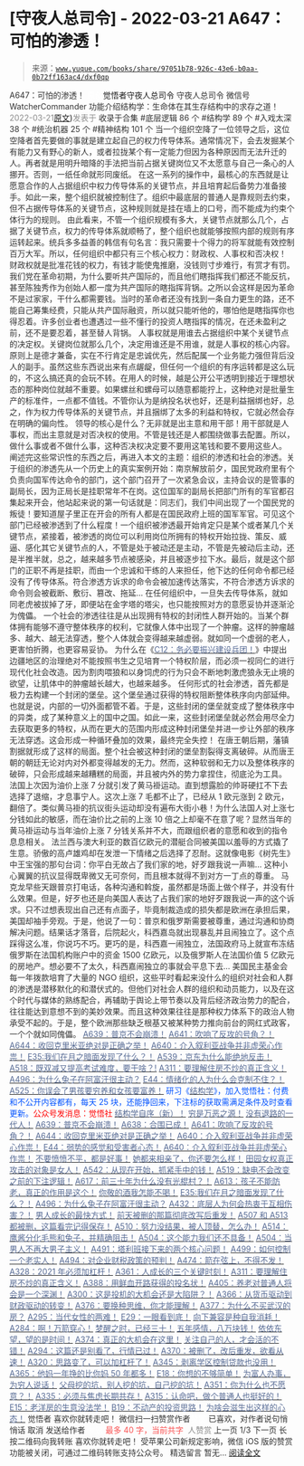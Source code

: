 # [守夜人总司令] - 2022-03-21 A647：可怕的渗透！

> 来源：[`www.yuque.com/books/share/97051b78-926c-43e6-b0aa-0b72ff163ac4/dxf0qp`](https://www.yuque.com/books/share/97051b78-926c-43e6-b0aa-0b72ff163ac4/dxf0qp)

<ne-p id="520f42f3293818f927861ebbd5b15da4_p_0" data-lake-id="520f42f3293818f927861ebbd5b15da4_p_0"><ne-text id="u1e367a81" style="color: rgb(51, 51, 51);">A647：可怕的渗透！</ne-text></ne-p> <ne-p id="61d4f53888ba8160ed48612189a9c2ed" data-lake-id="61d4f53888ba8160ed48612189a9c2ed"><ne-text id="ueac40b51" ne-fontsize="12" style="color: rgb(255, 255, 255);">原创</ne-text><ne-text id="uc53730e1" ne-fontsize="14">觉悟者</ne-text><ne-text id="u828b65e5" ne-fontsize="14">守夜人总司令</ne-text></ne-p> <ne-p id="792ae1e3d1c1e639cf24a2f17305f29a" data-lake-id="792ae1e3d1c1e639cf24a2f17305f29a"><ne-text id="u05979455" ne-fontsize="14" ne-bold="true" style="color: rgb(51, 51, 51);">守夜人总司令</ne-text></ne-p> <ne-p id="9e80904cff4bb6a8ed469e43e109d1a4" data-lake-id="9e80904cff4bb6a8ed469e43e109d1a4"><ne-text id="ubd307060" ne-fontsize="14" style="color: rgb(51, 51, 51);">微信号</ne-text><ne-text id="u1d008a75" ne-fontsize="14" style="color: rgb(51, 51, 51);">WatcherCommander</ne-text></ne-p> <ne-p id="0a1643085660a2f62d1a0f45bb511f9c" data-lake-id="0a1643085660a2f62d1a0f45bb511f9c"><ne-text id="u71f4ed9b" ne-fontsize="14" style="color: rgb(51, 51, 51);">功能介绍</ne-text><ne-text id="u8944bd90" ne-fontsize="14" style="color: rgb(51, 51, 51);">结构学：生命体在其生存结构中的求存之道！</ne-text></ne-p> <ne-p id="017feff1e7e5fe70106d5d603f6db0d8" data-lake-id="017feff1e7e5fe70106d5d603f6db0d8"><ne-text id="u32511bd5" style="color: rgb(140, 140, 140);">2022-03-21</ne-text>[<ne-text id="u093385ae" ne-fontsize="14">原文</ne-text>](https://mp.weixin.qq.com/s?__biz=MzAxNDk1NjI2Mw==&mid=2247488112&idx=1&sn=d2cdb1bbea5f7a7248e4ba132c2ad922&chksm=9b8a31f8acfdb8ee225327ff157e56571bbf63b8958ad6c47d7da000b5da90fa01379222c8e1#rd))<ne-text id="u3b08431a" ne-fontsize="14" style="color: rgb(140, 140, 140);">发表于</ne-text></ne-p> <ne-p id="7a52641a9933664de9d41b3053918fb2" data-lake-id="7a52641a9933664de9d41b3053918fb2"><ne-text id="u4f4269cb" style="color: rgb(51, 51, 51);">收录于合集</ne-text></ne-p> <ne-p id="bd6754122379a16bf4f4af6845832a07" data-lake-id="bd6754122379a16bf4f4af6845832a07"><ne-text id="ub7f24a32" style="color: rgb(51, 51, 51);">#底层逻辑 86 个</ne-text></ne-p> <ne-p id="f26c3152b18d86a8903aafad4854a062" data-lake-id="f26c3152b18d86a8903aafad4854a062"><ne-text id="u19da54f3" style="color: rgb(51, 51, 51);">#结构学 89 个</ne-text></ne-p> <ne-p id="7a52988016a22a72f91619377e7c19bb" data-lake-id="7a52988016a22a72f91619377e7c19bb"><ne-text id="ufcdf9cff" style="color: rgb(51, 51, 51);">#入戏太深 38 个</ne-text></ne-p> <ne-p id="7a731f776dc3f7787525890c229d48f2" data-lake-id="7a731f776dc3f7787525890c229d48f2"><ne-text id="uf3d7bec4" style="color: rgb(51, 51, 51);">#统治机器 25 个</ne-text></ne-p> <ne-p id="dade4caec43f773d6e3bbd868c2c037b" data-lake-id="dade4caec43f773d6e3bbd868c2c037b"><ne-text id="u319ed691" style="color: rgb(51, 51, 51);">#精神结构 101 个</ne-text></ne-p> <ne-p id="fa925d1be3b3efad48cc85fb3d4e3b8f" data-lake-id="fa925d1be3b3efad48cc85fb3d4e3b8f"><ne-text id="uf85db7f9" style="color: rgb(51, 51, 51);">当一个组织空降了一位领导之后，这位空降者首先要做的事就是建立起自己的权力传导体系。通常情况下，会去发掘某个有能力又有野心的新人，或者拉拢某个有一定能力但因为各种原因而无法升迁的人。再者就是用明升暗降的手法把当前占据关键岗位又不太愿意与自己一条心的人挪开。否则，一纸任命就形同废纸。</ne-text></ne-p> <ne-p id="a3cd4b7ee0d5826d368449d367b8ab28" data-lake-id="a3cd4b7ee0d5826d368449d367b8ab28"><ne-text id="u203d6b43" style="color: rgb(51, 51, 51);">在这一系列的操作中，最核心的东西就是让愿意合作的人占据组织中权力传导体系的关键节点，并且培育起后备势力准备接手。如此一来，整个组织就被控制住了。组织中最底层的普通人是靠规则去约束，但不占据传导体系的关键节点，这种规则就是挂在墙上的口号，而不能成为约束个体行为的规则。</ne-text></ne-p> <ne-p id="a522c154e8d38624f1f928a0895d0f51" data-lake-id="a522c154e8d38624f1f928a0895d0f51"><ne-text id="u666fb80c" style="color: rgb(51, 51, 51);">由此看来，不管一个组织规模有多大，关键节点就那么几个，占据了关键节点，权力的传导体系就顺畅了，整个组织也就能够按照内部的规则有序运转起来。统兵多多益善的韩信有句名言：我只需要十个得力的将军就能有效控制百万大军。所以，任何组织中都只有三个核心权力：财政权、人事权和否决权！</ne-text></ne-p> <ne-p id="f0c2b980dcb4663a66fa2e813e80b0dd" data-lake-id="f0c2b980dcb4663a66fa2e813e80b0dd"><ne-text id="u601e6858" style="color: rgb(51, 51, 51);">财政权就是批准花钱的权力，有钱才能使鬼推磨，没钱则寸步难行，有赏才有罚。我们党在革命初期，为什么要听共产国际的，而且他们瞎指挥我们都还不能反抗，甚至陈独秀作为创始人都一度为共产国际的瞎指挥背锅。之所以会这样是因为革命不是过家家，干什么都需要钱。当时的革命者还没有找到一条自力更生的路，还不能自己筹集经费，只能从共产国际融资，所以就只能听他的，哪怕他是瞎指挥你也得忍着。许多创业者也遭遇过一些不懂行的投资人瞎指挥的情况，在还未盈利之前，还不是要忍着，甚至替人背锅。</ne-text></ne-p> <ne-p id="b740fd9608f072503eb521ff7e66133b" data-lake-id="b740fd9608f072503eb521ff7e66133b"><ne-text id="ue6d3756a" style="color: rgb(51, 51, 51);">人事权就是用谁去占据组织中某个关键节点的决定权。关键岗位就那么几个，决定用谁还是不用谁，就是人事权的核心内容。原则上是德才兼备，实在不行肯定是忠诚优先，然后配属一个业务能力强但背后没人的副手。虽然这些东西说出来有点龌龊，但任何一个组织的有序运转都是这么玩的，不这么搞还真的会玩不转。在用人的时候，越是公开公平透明到接近于理想状态的那种岗位就越不重要。如果螺丝和螺母可以随意都能拧上，这种绝对是批量生产的标准件，一点都不值钱。不管你认为是纳投名状也好，还是利益捆绑也好，总之，作为权力传导体系的关键节点，并且捆绑了太多的利益和特权，它就必然会存在明确的偏向性。</ne-text></ne-p> <ne-p id="1b5c6a47ac8029b4df0eb1f6cdc974d9" data-lake-id="1b5c6a47ac8029b4df0eb1f6cdc974d9"><ne-text id="u960a4057" style="color: rgb(51, 51, 51);">领导的核心是什么？无非就是出主意和用干部！用干部就是人事权，而出主意就是对否决权的使用。不管是钱还是人都围绕做事去配置。所以，做什么事或者不做什么事，这种否决权决定要不要用这笔钱和要不要用这些人。</ne-text></ne-p> <ne-p id="b0c7ffcfff9b428f9eb077a72c3184be" data-lake-id="b0c7ffcfff9b428f9eb077a72c3184be"><ne-text id="ue25b5ba1" style="color: rgb(51, 51, 51);">阐述完这些常识性的东西之后，再进入本文的主题：组织的渗透和社会的渗透。关于组织的渗透先从一个历史上的真实案例开始：南京解放前夕，国民党政府里有个负责向国军传达命令的部门，这个部门召开了一次紧急会议，主持会议的是管事的副局长，因为正局长是挂职常年不在岗。这位国军的副局长把部门所有的军官都召集起来开会，他站起来说的第一句话就是：同志们，我们中间出现了一个国民党的叛徒！要知道屋子里正在开会的所有人都是在国民政府上班的国军军官。可见这个部门已经被渗透到了什么程度！一个组织被渗透最开始肯定只是某个或者某几个关键节点，紧接着，被渗透的岗位可以利用岗位所拥有的特权开始拉拢、策反、威逼、感化其它关键节点的人，不管是处于被动还是主动，不管是先被动后主动，还是半推半就，总之，越来越多节点被感染，并且被逐步拉下水。最后，就是这个部门的正职不再是挂职，而由一个忠诚和干练的人来担任，他下达的任何命令都已经没有了传导体系。符合渗透方诉求的命令会被加速传达落实，不符合渗透方诉求的命令则会被截断、敷衍、篡改、拖延… 在任何组织中，一旦失去传导体系，就如同老虎被拔掉了牙，即便站在金字塔的塔尖，也只能按照对方的意愿妥协并逐渐沦为傀儡。</ne-text></ne-p> <ne-p id="097176005a248c2de3c363d02a9e664e" data-lake-id="097176005a248c2de3c363d02a9e664e"><ne-text id="ubfd3e2a6" style="color: rgb(51, 51, 51);">一个社会的渗透往往是从出现拥有特权的封闭性人群开始的。当某个群体拥有能够不遵守整体秩序的权利，它就像人体中出现了一个肿瘤。这样的肿瘤越多、越大、越无法穿透，整个人体就会变得越来越虚弱。就如同一个虚弱的老人，更害怕折腾，也更容易妥协。</ne-text></ne-p> <ne-p id="79290719d326a13e79a07faa8550e4d9" data-lake-id="79290719d326a13e79a07faa8550e4d9"><ne-text id="u226d51ee" style="color: rgb(51, 51, 51);">为什么在《</ne-text>[<ne-text id="ued9a11a9" style="color: rgb(87, 107, 149);">C12：务必要振兴建设兵团！</ne-text>](http://mp.weixin.qq.com/s?__biz=MzAxNDk1NjI2Mw==&mid=2247484193&idx=1&sn=88c86597191d0c97a411f9ea6f7b7c5d&chksm=9b8a20a9acfda9bfae819e8e42531fe6d523dd244ef0fc0c0787ab812540108c181f7ec2ffa9&scene=21#wechat_redirect)<ne-text id="u2b506ee2" style="color: rgb(51, 51, 51);">》中提出边疆地区的治理绝对不能按照书生之见培育一个特权阶层，而必须一视同仁的进行现代化社会改造。因为割肉喂狼和以身饲虎的行为只会不断地刺激虎狼永无止境的欲望，让肌体中的肿瘤越长越大，也越来越多。</ne-text></ne-p> <ne-p id="13eb3d3e8bcedc2f97f9a991ce5752a0" data-lake-id="13eb3d3e8bcedc2f97f9a991ce5752a0"><ne-text id="u35719938" style="color: rgb(51, 51, 51);">任何形式的社会渗透，首先都是极力去构建一个封闭的堡垒。这个堡垒通过获得的特权阻断整体秩序向内部延伸。也就是说，内部的一切外面都管不着。于是，这些封闭的堡垒就变成了整体秩序中的异类，成了某种意义上的国中之国。如此一来，这些封闭堡垒就必然会用尽全力去获取更多的特权，从而在更大的范围内形成这种封闭堡垒并进一步让外部的秩序无法穿透。这会形成一种循环叠加的效果，最终完全失控！</ne-text></ne-p> <ne-p id="2f6df75dc5b659eda9a961e0693fc3eb" data-lake-id="2f6df75dc5b659eda9a961e0693fc3eb"><ne-text id="u4e6a443e" style="color: rgb(51, 51, 51);">在唐王朝后期，藩镇割据就形成了这样的局面。整个社会被这种封闭的堡垒割裂得支离破碎。从而唐王朝的朝廷无论对内对外都变得越发的无力。然而，这种软弱和无力以及整体秩序的破碎，只会形成越来越糟糕的局面，并且被内外的势力拿捏住，彻底沦为工具。</ne-text></ne-p> <ne-p id="8e6448228c1c7be173869b9aef58ec6f" data-lake-id="8e6448228c1c7be173869b9aef58ec6f"><ne-text id="ueb6dfc1d" style="color: rgb(51, 51, 51);">法国上次因为油价上涨 7 分就引发了黄马褂运动。直到想露脸的帅哥硬扛不下去选择了退缩，才息事宁人。这次上涨 7 毛都不止了，已经从 1 欧元涨到 2 欧元，翻倍了。类似黄马褂的抗议街头运动却没有遍布大街小巷！为什么法国人对上涨七分钱如此的敏感，而在油价比之前的上涨 10 倍之上却毫不在意了呢？显然当年的黄马褂运动与当年油价上涨 7 分钱关系并不大，而跟组织者的意愿和收到的指令息息相关。</ne-text></ne-p> <ne-p id="4affb84b451f84333c7dbc0cd3b91322" data-lake-id="4affb84b451f84333c7dbc0cd3b91322"><ne-text id="u662537af" style="color: rgb(51, 51, 51);">法兰西与澳大利亚的数百亿欧元的潜艇合同被美国以羞辱的方式撬了生意。骄傲的高卢雄鸡却在发泄一下情绪之后选择了忍耐。这就像电影《树先生》中王宝强的那句台词：你平白无故占了我们家的地，好歹跟我说一声嘛… 这种小心翼翼的抗议显得既卑微又无可奈何，而且根本就得不到对方一丁点的尊重。</ne-text></ne-p> <ne-p id="fa14d89f452005c015b509e45ea34550" data-lake-id="fa14d89f452005c015b509e45ea34550"><ne-text id="u0b3ec1b6" style="color: rgb(51, 51, 51);">马克龙早些天跟普京打电话，各种沟通和斡旋，虽然都是场面上做个样子，并没有什么效果。但是，好歹也还是向美国人表达了占我们家的地好歹跟我说一声的这个诉求。只不过想表现出自己还有点面子，毕竟制裁造成的损失都是欧洲在承担后果，美国却袖手旁观。于是，他说了一句：普京和俄罗斯需要被尊重，通过沟通和协商解决问题。结果话才落音，后院起火，科西嘉岛就出现暴乱并且闹独立了。这个点踩得这么准，你说巧不巧。更巧的是，科西嘉一闹独立，法国政府马上就宣布冻结俄罗斯在法国机构账户中的资金 1500 亿欧元，以及俄罗斯人在法国价值 5 亿欧元的房地产。想必要不了太久，科西嘉闹独立的事就会平息下去…</ne-text></ne-p> <ne-p id="9d5a3b4d2d42a73895ac5a924a890bc4" data-lake-id="9d5a3b4d2d42a73895ac5a924a890bc4"><ne-text id="u4c27b864" style="color: rgb(51, 51, 51);">美国民主基金会每一年拨款培育了大量的 NGO 组织，这些平时看起来没什么的组织对社会和人群的渗透是潜移默化的和潜伏式的。但他们对社会人群的组织和动员能力，以及在这个时代与媒体的熟练配合，再辅助于舆论上带节奏以及背后经济政治势力的配合，往往能达到意想不到的美妙效果。而且这种效果往往是那种权力体系下的政治人物承受不起的。于是，整个欧洲那些缺乏根基又被某种势力推向前台的网红式政客，一个个就如同傀儡。</ne-text></ne-p> <ne-p id="2159be85882637d5603518abb651cc40" data-lake-id="2159be85882637d5603518abb651cc40">[<ne-text id="ue56e6fda" ne-bold="true" style="color: rgb(87, 107, 149);">A639：普京不会崩溃！</ne-text>](http://mp.weixin.qq.com/s?__biz=MzAxNDk1NjI2Mw==&mid=2247488084&idx=1&sn=7c8d1370795dc6496c224b27c0137762&chksm=9b8a31dcacfdb8ca47772d583074c0ce9e16f2a9a2d3a27359cb26cb851d21da814506f6a3df&scene=21#wechat_redirect)</ne-p> <ne-p id="317f423b17426d21dbbc48d51158aa62" data-lake-id="317f423b17426d21dbbc48d51158aa62">[<ne-text id="u4f80eb41" ne-bold="true" style="color: rgb(87, 107, 149);">A641：吹响了反攻的号角？！</ne-text>](http://mp.weixin.qq.com/s?__biz=MzAxNDk1NjI2Mw==&mid=2247488089&idx=1&sn=c532b7b5b38bb03828c600669804f8cc&chksm=9b8a31d1acfdb8c77d656a7aaf9d77c03603864118e10553cfdfde1061229392a21ea728b8b0&scene=21#wechat_redirect)</ne-p> <ne-p id="c14e74ca237501b0b4e2c55f99f23474" data-lake-id="c14e74ca237501b0b4e2c55f99f23474">[<ne-text id="ua529088d" ne-bold="true" style="color: rgb(87, 107, 149);">A644：收回克里米亚绝对是正确之举！</ne-text>](http://mp.weixin.qq.com/s?__biz=MzIzMDYwOTM0Mg==&mid=2247487112&idx=1&sn=c116d6a79085ad9fe413f42170eca23a&chksm=e8b19659dfc61f4fdb34ac71a7efb0994e7e3c07f7e8b75f34c646b05293f27d2e21423efc1a&scene=21#wechat_redirect)</ne-p> <ne-p id="4593f8e090883911e3cd4d6cb3bf20e3" data-lake-id="4593f8e090883911e3cd4d6cb3bf20e3">[<ne-text id="u8ccb3a54" ne-bold="true" style="color: rgb(87, 107, 149);">A640：介入叙利亚战争并非虚荣心作祟！</ne-text>](http://mp.weixin.qq.com/s?__biz=MzAxNDk1NjI2Mw==&mid=2247488081&idx=1&sn=adfaf12849fa59e47f412105d2170c75&chksm=9b8a31d9acfdb8cfb8b78731ecb12a5d70c3b6997675397a2f95ba7bf63638aca4ee74acf789&scene=21#wechat_redirect)</ne-p> <ne-p id="c071b86a068c00e7ed29ef249cf9811d" data-lake-id="c071b86a068c00e7ed29ef249cf9811d">[<ne-text id="u52224d71" ne-bold="true" style="color: rgb(87, 107, 149);">E35:我们在月之暗面发现了什么？！</ne-text>](http://mp.weixin.qq.com/s?__biz=MzIzMDYwOTM0Mg==&mid=2247486632&idx=1&sn=170aeff87eb36dce354c8b2437f4b27f&chksm=e8b19479dfc61d6f08e6492954a528f20387fe2fa925747cf2b504d2bc69084f24495e972e41&scene=21#wechat_redirect)</ne-p> <ne-p id="383428d1003d77f10e5b7cab5db48abf" data-lake-id="383428d1003d77f10e5b7cab5db48abf">[<ne-text id="u67b496f7" style="color: rgb(87, 107, 149);">A539：京东为什么能绝地反击！</ne-text>](http://mp.weixin.qq.com/s?__biz=MzIzMDYwOTM0Mg==&mid=2247486752&idx=1&sn=3a967e3288db5b7d924e36914086e534&chksm=e8b195f1dfc61ce7c971386eb678d7da286167d0f52fdd51989049844b0a550cc58e00552d2e&scene=21#wechat_redirect)</ne-p> <ne-p id="971dac8fe3cffc837c1396f79f73c514" data-lake-id="971dac8fe3cffc837c1396f79f73c514">[<ne-text id="u9195543d" ne-bold="true" style="color: rgb(87, 107, 149);">A518：既双减又提高考试难度，要干啥？!</ne-text>](http://mp.weixin.qq.com/s?__biz=MzIzMDYwOTM0Mg==&mid=2247486528&idx=1&sn=837ef39e3c0b47ac84d5096690555ae7&chksm=e8b19491dfc61d87292daf575c1e7c95b3f0543f313b65c7ad4ab369603833704304ec7451d7&scene=21#wechat_redirect)</ne-p> <ne-p id="21ce5eb2531d2a127f424759607b8b9e" data-lake-id="21ce5eb2531d2a127f424759607b8b9e">[<ne-text id="uc5a50fa4" style="color: rgb(87, 107, 149);">A311：要理解住房不炒的真正含义！</ne-text>](http://mp.weixin.qq.com/s?__biz=MzIzMDYwOTM0Mg==&mid=2247484959&idx=1&sn=090583ec50bfd9febec1de463c2672f6&chksm=e8b19ecedfc617d8629080f6745c8de013cfe875de26eef6767b2d5c10782650223ed15f807b&scene=21#wechat_redirect)</ne-p> <ne-p id="c8357694667d0a5e1853b98492749891" data-lake-id="c8357694667d0a5e1853b98492749891">[<ne-text id="uc451a73a" style="color: rgb(87, 107, 149);">A496：为什么兔子在阿富汗很主动？</ne-text>](http://mp.weixin.qq.com/s?__biz=MzIzMDYwOTM0Mg==&mid=2247486278&idx=1&sn=40d09857088bebd3c70bec1c7a500f06&chksm=e8b19397dfc61a810125242c8e395330f934390eb50bd54053ecd3f31ddc91de4e429c0f693a&scene=21#wechat_redirect)</ne-p> <ne-p id="a91edb7e0b316fdae6204a7f0fed5e00" data-lake-id="a91edb7e0b316fdae6204a7f0fed5e00">[<ne-text id="u4125a3a1" style="color: rgb(87, 107, 149);">E44：情绪化的人为什么会克制不住？！</ne-text>](http://mp.weixin.qq.com/s?__biz=MzIzMDYwOTM0Mg==&mid=2247487062&idx=1&sn=c1af22f2f5d1e79f7245b826bfaf1f30&chksm=e8b19687dfc61f91468cf22b77c0e221d45054df37b2b602c331eb328b5d46802c69e0d87722&scene=21#wechat_redirect)</ne-p> <ne-p id="166312822a93842bb244ccc8a1c80376" data-lake-id="166312822a93842bb244ccc8a1c80376">[<ne-text id="u638ddcda" style="color: rgb(87, 107, 149);">A525：你误会了男孩要穷养和女孩要富养！</ne-text>](http://mp.weixin.qq.com/s?__biz=MzIzMDYwOTM0Mg==&mid=2247486714&idx=1&sn=693d4c55ab2f0ecdebf06c4807848908&chksm=e8b1942bdfc61d3d1d76c11adb860b1b02f1ab58e48ba3349677a44a563764e09d7eb35f930d&scene=21#wechat_redirect)</ne-p> <ne-p id="f0df32096c4be76123527cba292a316d" data-lake-id="f0df32096c4be76123527cba292a316d"><ne-text id="u35059015" ne-bold="true" style="color: rgb(0, 82, 255);">研习《</ne-text>[<ne-text id="u14f5b968" ne-bold="true" style="color: rgb(87, 107, 149);">结构学</ne-text>](https://mp.weixin.qq.com/mp/appmsgalbum?action=getalbum&album_id=1318317199878225920&__biz=MzAxNDk1NjI2Mw==#wechat_redirect)<ne-text id="uaffb99f1" ne-bold="true" style="color: rgb(0, 82, 255);">》，加入觉悟社：付费和不公开内容都有，每天 25 块，还能挣回来，下注标的获取需满足条件及时查看更新。</ne-text><ne-text id="u5b542aa3" ne-bold="true" style="color: rgb(255, 0, 0);">公众号发消息：觉悟社</ne-text></ne-p>  <ne-p id="8f512c5b315f85b608957a62ee6045ab" data-lake-id="8f512c5b315f85b608957a62ee6045ab"><ne-card data-card-name="image" data-card-type="inline" id="EGzCv" ne-fontsize="13" data-event-boundary="card" style="color: rgb(53, 53, 53);"><ne-p id="24e6a7a3262939596ae2a05cd668b3ad" data-lake-id="24e6a7a3262939596ae2a05cd668b3ad">[<ne-text id="ub83f2d55" ne-fontsize="13" ne-bold="true" style="color: rgb(87, 107, 149);">结构学自序（新）！</ne-text>](http://mp.weixin.qq.com/s?__biz=MzIzMDYwOTM0Mg==&mid=2247485283&idx=1&sn=aa2b8554b8e5040f8f959636feaa06a3&chksm=e8b19fb2dfc616a430aa381b8da0815311244e694a69809cd92d0602ac34cfe5f1f419b3745e&scene=21#wechat_redirect)</ne-p> <ne-p id="292242d3b24635a0710166529e66d5b3" data-lake-id="292242d3b24635a0710166529e66d5b3">[<ne-text id="u378542bf" style="color: rgb(87, 107, 149);">穷是万恶之源！</ne-text>](http://mp.weixin.qq.com/s?__biz=MzAxNDk1NjI2Mw==&mid=2247483823&idx=1&sn=e54ebe9891b302dc0bf1815c76ccf8b7&chksm=9b8a2227acfdab31a05e273addd9159d4b8263d58d3c58bf214841c8189157519719c3427306&scene=21#wechat_redirect)</ne-p> <ne-p id="7b61d2ba4dd4bd50f821ef0e70a92454" data-lake-id="7b61d2ba4dd4bd50f821ef0e70a92454">[<ne-text id="u05e92971" style="color: rgb(87, 107, 149);">没有退路的一代人！</ne-text>](http://mp.weixin.qq.com/s?__biz=MzAxNDk1NjI2Mw==&mid=2247486533&idx=1&sn=a0d5cce0656aad467148e0642eb85a00&chksm=9b8a2fcdacfda6db79857186e953a089baf1fb678b2b071cf101c5a26e7fb9768474c94243ca&scene=21#wechat_redirect)</ne-p> <ne-p id="7b2e3b9884e587d54f67e73f7928384c" data-lake-id="7b2e3b9884e587d54f67e73f7928384c">[<ne-text id="u3f43aa39" ne-bold="true" style="color: rgb(87, 107, 149);">A639：普京不会崩溃！</ne-text>](http://mp.weixin.qq.com/s?__biz=MzAxNDk1NjI2Mw==&mid=2247488084&idx=1&sn=7c8d1370795dc6496c224b27c0137762&chksm=9b8a31dcacfdb8ca47772d583074c0ce9e16f2a9a2d3a27359cb26cb851d21da814506f6a3df&scene=21#wechat_redirect)</ne-p> <ne-p id="7bdb501fd82a2b7fd0a1babf6f2e0c41" data-lake-id="7bdb501fd82a2b7fd0a1babf6f2e0c41">[<ne-text id="u5921b95c" style="color: rgb(87, 107, 149);">A638：合围已成！</ne-text>](http://mp.weixin.qq.com/s?__biz=MzIzMDYwOTM0Mg==&mid=2247487073&idx=1&sn=5d102355ac65ed1822819d6bbd4e8d59&chksm=e8b196b0dfc61fa674a26fe0bb99b46030acb46ab3ebd4af466cf980fd0a06f9875d33538936&scene=21#wechat_redirect)</ne-p> <ne-p id="c3f53477c9b1931ec9b1eafdd74a4334" data-lake-id="c3f53477c9b1931ec9b1eafdd74a4334">[<ne-text id="ude769738" ne-bold="true" style="color: rgb(87, 107, 149);">A641：吹响了反攻的号角？！</ne-text>](http://mp.weixin.qq.com/s?__biz=MzAxNDk1NjI2Mw==&mid=2247488089&idx=1&sn=c532b7b5b38bb03828c600669804f8cc&chksm=9b8a31d1acfdb8c77d656a7aaf9d77c03603864118e10553cfdfde1061229392a21ea728b8b0&scene=21#wechat_redirect)</ne-p> <ne-p id="04b5fc2089e8694fc5c1f6fda7eb416c" data-lake-id="04b5fc2089e8694fc5c1f6fda7eb416c">[<ne-text id="uc7482897" style="color: rgb(87, 107, 149);">A644：收回克里米亚绝对是正确之举！</ne-text>](http://mp.weixin.qq.com/s?__biz=MzIzMDYwOTM0Mg==&mid=2247487112&idx=1&sn=c116d6a79085ad9fe413f42170eca23a&chksm=e8b19659dfc61f4fdb34ac71a7efb0994e7e3c07f7e8b75f34c646b05293f27d2e21423efc1a&scene=21#wechat_redirect)</ne-p> <ne-p id="52e08c90fc6bbe5a91b726d420881813" data-lake-id="52e08c90fc6bbe5a91b726d420881813">[<ne-text id="uf7591947" style="color: rgb(87, 107, 149);">A640：介入叙利亚战争并非虚荣心作祟！</ne-text>](http://mp.weixin.qq.com/s?__biz=MzAxNDk1NjI2Mw==&mid=2247488081&idx=1&sn=adfaf12849fa59e47f412105d2170c75&chksm=9b8a31d9acfdb8cfb8b78731ecb12a5d70c3b6997675397a2f95ba7bf63638aca4ee74acf789&scene=21#wechat_redirect)</ne-p> <ne-p id="ab82823922af86f8b5d058c065b041a9" data-lake-id="ab82823922af86f8b5d058c065b041a9">[<ne-text id="ubccbdce4" style="color: rgb(87, 107, 149);">E44：弱势的感觉和受害者心态！</ne-text>](http://mp.weixin.qq.com/s?__biz=MzAxNDk1NjI2Mw==&mid=2247488080&idx=1&sn=7726e8fd76e8c053a29ee29f59d96f64&chksm=9b8a31d8acfdb8ce9b0a974811d18f41adb7c03158f4b3979b314b6e18b23b200b2ed472676f&scene=21#wechat_redirect)</ne-p> <ne-p id="bd3104c75d8db68658ec64589524aaff" data-lake-id="bd3104c75d8db68658ec64589524aaff">[<ne-text id="u95c70929" ne-bold="true" style="color: rgb(87, 107, 149);">A640：介入叙利亚战争并非虚荣心作祟！</ne-text>](http://mp.weixin.qq.com/s?__biz=MzAxNDk1NjI2Mw==&mid=2247488081&idx=1&sn=adfaf12849fa59e47f412105d2170c75&chksm=9b8a31d9acfdb8cfb8b78731ecb12a5d70c3b6997675397a2f95ba7bf63638aca4ee74acf789&scene=21#wechat_redirect)</ne-p> <ne-p id="3768adc80ac19846c9addc6984bb0610" data-lake-id="3768adc80ac19846c9addc6984bb0610">[<ne-text id="u6db0d9b1" ne-bold="true" style="color: rgb(87, 107, 149);">不要愤愤不平，都是好事！</ne-text>](http://mp.weixin.qq.com/s?__biz=MzAxNDk1NjI2Mw==&mid=2247487130&idx=1&sn=b21138d85455f5692aaf039038c78342&chksm=9b8a2d12acfda404a2b67fe4d446ee0f2805ad64a8b8004902934600fd731191e140df6ac19a&scene=21#wechat_redirect)</ne-p> <ne-p id="2b752f34f884d9c5df50ce0737ca333b" data-lake-id="2b752f34f884d9c5df50ce0737ca333b">[<ne-text id="u74a7e36f" ne-bold="true" style="color: rgb(87, 107, 149);">她都来相亲了，你还要怎么样！</ne-text>](http://mp.weixin.qq.com/s?__biz=MzAxNDk1NjI2Mw==&mid=2247486952&idx=1&sn=698aec6916d2eca5e758c25c4c634346&chksm=9b8a2e60acfda776b80a4f2f0d5c2fe4921fc821cdf029fa9d2fdc52fd708fc5a0b980d5d3d0&scene=21#wechat_redirect)</ne-p> <ne-p id="6cf344f5d2fbfcc7bb64d3aa1072de07" data-lake-id="6cf344f5d2fbfcc7bb64d3aa1072de07">[<ne-text id="u96382cbe" ne-bold="true" style="color: rgb(87, 107, 149);">田园女权真正攻击的对象是女人！</ne-text>](http://mp.weixin.qq.com/s?__biz=MzIzMDYwOTM0Mg==&mid=2247486412&idx=1&sn=5dd3e8b2a759838d739e6d61ebab2eab&chksm=e8b1931ddfc61a0bf6f81cd2a9a9232ea8ce86528a8eea66c6635180e8678b819ebb38b4cb86&scene=21#wechat_redirect)</ne-p> <ne-p id="cb6ca5929335a8370058eec3d7b84a49" data-lake-id="cb6ca5929335a8370058eec3d7b84a49">[<ne-text id="u92b9f432" ne-bold="true" style="color: rgb(87, 107, 149);">A542：从现在开始，抓紧手中的钱！</ne-text>](http://mp.weixin.qq.com/s?__biz=MzIzMDYwOTM0Mg==&mid=2247486640&idx=1&sn=a96afa7d2b698e33240735ea8d7671f7&chksm=e8b19461dfc61d77a4afce11ecc7558b8d7ff5d495a78bcb609e3eed5c70bcbed5f3d6a66023&scene=21#wechat_redirect)</ne-p> <ne-p id="03f319dfa80389d08c0d7e8b14fab034" data-lake-id="03f319dfa80389d08c0d7e8b14fab034">[<ne-text id="u35669f95" ne-bold="true" style="color: rgb(87, 107, 149);">A519：缺电不会改变之前的下注逻辑！</ne-text>](http://mp.weixin.qq.com/s?__biz=MzIzMDYwOTM0Mg==&mid=2247486508&idx=1&sn=6fac0f23979fa74983528cb090ad205b&chksm=e8b194fddfc61deb6982573c047fb47cb7af702e87111a0498e1cdc4676b6baf3cc5143f9c92&scene=21#wechat_redirect)</ne-p> <ne-p id="29c1b63b58be633ccefdf2156e092164" data-lake-id="29c1b63b58be633ccefdf2156e092164">[<ne-text id="u52290f34" style="color: rgb(87, 107, 149);">A617：前三十年为什么没有光棍村？！</ne-text>](http://mp.weixin.qq.com/s?__biz=MzIzMDYwOTM0Mg==&mid=2247487043&idx=1&sn=d7beb24f486323059a94f3dc920e5e7e&chksm=e8b19692dfc61f84da21ce73dc0aaf1973156a691a8ad6e75b61cc44ebf08b739d580410984e&scene=21#wechat_redirect)</ne-p> <ne-p id="cad04bdd08285addc6475d4dbe262105" data-lake-id="cad04bdd08285addc6475d4dbe262105">[<ne-text id="u5211f6df" style="color: rgb(87, 107, 149);">A613：孩子不能防老，真正的作用是这个！</ne-text>](http://mp.weixin.qq.com/s?__biz=MzIzMDYwOTM0Mg==&mid=2247487023&idx=1&sn=3370d17aaf4a8f046e2ebaa995200c87&chksm=e8b196fedfc61fe84dbfe4353d88b51f3077fc0ff82a1446e52742bce73e561b0e8ff1d113a3&scene=21#wechat_redirect)</ne-p> <ne-p id="66e83e848676217185918b887b935715" data-lake-id="66e83e848676217185918b887b935715">[<ne-text id="u5cb8a1b4" style="color: rgb(87, 107, 149);">你敬的酒我怎能不喝！</ne-text>](http://mp.weixin.qq.com/s?__biz=MzIzMDYwOTM0Mg==&mid=2247486456&idx=1&sn=7d6377d84f511b80179c5e7648494d6e&chksm=e8b19329dfc61a3f9b91b5b43dbd1a6eea293a02cd80b96aeb6dd1930f7f2c93fd33c0e3b2f3&scene=21#wechat_redirect)</ne-p> <ne-p id="9e3cce24db224782bcc92ada4fc9e98b" data-lake-id="9e3cce24db224782bcc92ada4fc9e98b">[<ne-text id="u4f57ca3b" ne-bold="true" style="color: rgb(87, 107, 149);">E35:我们在月之暗面发现了什么？！</ne-text>](http://mp.weixin.qq.com/s?__biz=MzIzMDYwOTM0Mg==&mid=2247486632&idx=1&sn=170aeff87eb36dce354c8b2437f4b27f&chksm=e8b19479dfc61d6f08e6492954a528f20387fe2fa925747cf2b504d2bc69084f24495e972e41&scene=21#wechat_redirect)</ne-p> <ne-p id="db2ac77e1640ed7b935318769f064df6" data-lake-id="db2ac77e1640ed7b935318769f064df6">[<ne-text id="ue5c90d68" ne-bold="true" style="color: rgb(87, 107, 149);">A496：为什么兔子在阿富汗很主动？</ne-text>](http://mp.weixin.qq.com/s?__biz=MzIzMDYwOTM0Mg==&mid=2247486278&idx=1&sn=40d09857088bebd3c70bec1c7a500f06&chksm=e8b19397dfc61a810125242c8e395330f934390eb50bd54053ecd3f31ddc91de4e429c0f693a&scene=21#wechat_redirect)</ne-p> <ne-p id="5a0f56db3ecfa2ae023c4257e0b8a118" data-lake-id="5a0f56db3ecfa2ae023c4257e0b8a118">[<ne-text id="u456c4d24" style="color: rgb(87, 107, 149);">A432：底层人为何会热衷于互相伤害？！</ne-text>](http://mp.weixin.qq.com/s?__biz=MzAxNDk1NjI2Mw==&mid=2247487443&idx=1&sn=21334752ac2ce642ca1e4e421acfe765&chksm=9b8a2c5bacfda54d1459036c57a31b05271d1b825eadd811cce0bbeca1ea3a7deae31e067133&scene=21#wechat_redirect)</ne-p> <ne-p id="0ee0bd1bf3043e871495f5ad5d66c4c0" data-lake-id="0ee0bd1bf3043e871495f5ad5d66c4c0">[<ne-text id="u70d98ce0" style="color: rgb(87, 107, 149);">男人成长的最快方式！</ne-text>](http://mp.weixin.qq.com/s?__biz=MzAxNDk1NjI2Mw==&mid=2247487435&idx=1&sn=8d1fe9b5f45ab8bd0c98f396ea6f0f1c&chksm=9b8a2c43acfda5557c14b9f4ecd8efc8e844df88c1b9a487906eddbc04860acc06bbd0ef6963&scene=21#wechat_redirect)</ne-p> <ne-p id="99a05dcf8740ec9e2d4e1533b2988ae9" data-lake-id="99a05dcf8740ec9e2d4e1533b2988ae9">[<ne-text id="u493f0118" style="color: rgb(87, 107, 149);">前天被删的那篇彻底改写后重发！</ne-text>](http://mp.weixin.qq.com/s?__biz=MzAxNDk1NjI2Mw==&mid=2247487425&idx=1&sn=37c59746f0368268dbf1497b341aab93&chksm=9b8a2c49acfda55f770d8082d28911b1ce6406517fb969072d77bc0c8c1f26507ac18360d2f8&scene=21#wechat_redirect)</ne-p> <ne-p id="e1e48a5776d0d181d8e6f6f9e63b7cf0" data-lake-id="e1e48a5776d0d181d8e6f6f9e63b7cf0">[<ne-text id="u78544f54" ne-bold="true" style="color: rgb(87, 107, 149);">A507 和 A513 都被删，这篇看完记得保存！</ne-text>](http://mp.weixin.qq.com/s?__biz=MzIzMDYwOTM0Mg==&mid=2247486598&idx=1&sn=643ad77a60e4fb7e40dcea6e4585c39a&chksm=e8b19457dfc61d4126c656d773feb6d26d516889077a4f3b8755cf1ee4b0fe2a592b8409dfd8&scene=21#wechat_redirect)</ne-p> <ne-p id="a259aa8190a2abd1e7ab84e7af1def5b" data-lake-id="a259aa8190a2abd1e7ab84e7af1def5b">[<ne-text id="uaf74dcaf" style="color: rgb(87, 107, 149);">A510：努力没结果，被人顶替，怎么办！</ne-text>](http://mp.weixin.qq.com/s?__biz=MzAxNDk1NjI2Mw==&mid=2247487202&idx=1&sn=c4c18c5c793a47e31cd7267152a78d1f&chksm=9b8a2d6aacfda47c47394eb5cbb97fc6233fb7258c0408026e518018a6af33da141b1b0a2bfa&scene=21#wechat_redirect)</ne-p> <ne-p id="3c28d194e60e93bbddd4a3bfbc19edc9" data-lake-id="3c28d194e60e93bbddd4a3bfbc19edc9">[<ne-text id="u59306514" style="color: rgb(87, 107, 149);">A514：鹰酱分化毛熊和兔子，并精确阻击！</ne-text>](http://mp.weixin.qq.com/s?__biz=MzIzMDYwOTM0Mg==&mid=2247486421&idx=1&sn=c114599b4fd1016c7f539fca526fe91c&chksm=e8b19304dfc61a127301df6303aedbeace66275a179f7db025e56f2326917c273d443eab53e6&scene=21#wechat_redirect)</ne-p> <ne-p id="93492ab8492d24a04e56ce0a818ffdf1" data-lake-id="93492ab8492d24a04e56ce0a818ffdf1">[<ne-text id="udc44bc5b" ne-bold="true" style="color: rgb(87, 107, 149);">A504：这个能力我们还不具备！</ne-text>](http://mp.weixin.qq.com/s?__biz=MzIzMDYwOTM0Mg==&mid=2247486364&idx=1&sn=c54714ffeaa4122f08d8ec0c2decb740&chksm=e8b1934ddfc61a5b943cbe55dfc7211561e7d78f163246c3dcfd08325b004bc6d9ee6efbaebf&scene=21#wechat_redirect)</ne-p> <ne-p id="d66f4802b5dca4eea3eec4f3afa74509" data-lake-id="d66f4802b5dca4eea3eec4f3afa74509">[<ne-text id="u4613e456" style="color: rgb(87, 107, 149);">A504：当男人不再大男子主义！</ne-text>](http://mp.weixin.qq.com/s?__biz=MzAxNDk1NjI2Mw==&mid=2247487148&idx=1&sn=5151b292f8f882fe9f87aabf52be08df&chksm=9b8a2d24acfda432b5803c25c0c83a4cbfc80a7c83ffd044b72bedc5e32d9670054d861705cf&scene=21#wechat_redirect)</ne-p> <ne-p id="893e014ad0947b88f9ba560df1c789bc" data-lake-id="893e014ad0947b88f9ba560df1c789bc">[<ne-text id="u0c982267" ne-bold="true" style="color: rgb(87, 107, 149);">A491：塔利班接下来的两个核心问题！</ne-text>](http://mp.weixin.qq.com/s?__biz=MzIzMDYwOTM0Mg==&mid=2247486219&idx=1&sn=8f77517f0244ba31f7eb28e2676e17cd&chksm=e8b193dadfc61acc6d9e6029653aac696f132efc24d3b28f983ba8e4ada269ac887e6165d837&scene=21#wechat_redirect)</ne-p> <ne-p id="ab66fca5dfeac67b522123f672522f26" data-lake-id="ab66fca5dfeac67b522123f672522f26">[<ne-text id="u0aa6b2b5" style="color: rgb(87, 107, 149);">A499：如何控制一个老实人！</ne-text>](http://mp.weixin.qq.com/s?__biz=MzIzMDYwOTM0Mg==&mid=2247486301&idx=1&sn=f4bfec024d8688c8555dd21b85deea31&chksm=e8b1938cdfc61a9a1e2d8a8fa37d495cf337bc34215939caced14a58dd32b46ad59646d0e928&scene=21#wechat_redirect)</ne-p> <ne-p id="0d4727978700ec1aeb79fc86c2085ba5" data-lake-id="0d4727978700ec1aeb79fc86c2085ba5">[<ne-text id="udfe67d97" ne-bold="true" style="color: rgb(87, 107, 149);">A494：对企业财税政策的预判！</ne-text>](http://mp.weixin.qq.com/s?__biz=MzIzMDYwOTM0Mg==&mid=2247486230&idx=1&sn=5fa67e9065c3feae6264765838772136&chksm=e8b193c7dfc61ad15311f10ab8265d667f31cc2e11e404476afbc0310d6ee71e5f1167faf78f&scene=21#wechat_redirect)</ne-p> <ne-p id="4092a200a674fbb91a6e8959e97ef3c9" data-lake-id="4092a200a674fbb91a6e8959e97ef3c9">[<ne-text id="u67013666" ne-bold="true" style="color: rgb(87, 107, 149);">A474：箭在弦上，不得不发！</ne-text>](http://mp.weixin.qq.com/s?__biz=MzIzMDYwOTM0Mg==&mid=2247486092&idx=1&sn=d93b0ab35ba2828a708658dbd2e5ad9b&chksm=e8b1925ddfc61b4b12bc1b6a7e7e25a2fe7ff149b1c4f64810b2a5eefa97b8dc1bd1899dcf00&scene=21#wechat_redirect)</ne-p> <ne-p id="6dc8f7616bd50ecc672d4451932a20a8" data-lake-id="6dc8f7616bd50ecc672d4451932a20a8">[<ne-text id="u2b15aabe" ne-bold="true" style="color: rgb(87, 107, 149);">A328：2021 年必须加杠杆！</ne-text>](http://mp.weixin.qq.com/s?__biz=MzIzMDYwOTM0Mg==&mid=2247485087&idx=1&sn=24d72f6a71bddb8954a03be5db246538&chksm=e8b19e4edfc617587a8ae645885a89ab8c3c6f67730a026d9c7c9a94ab3051ca480302147fc0&scene=21#wechat_redirect)</ne-p> <ne-p id="6b9a5f29aecd8941fdc12eb656999895" data-lake-id="6b9a5f29aecd8941fdc12eb656999895">[<ne-text id="u2081b2b1" ne-bold="true" style="color: rgb(87, 107, 149);">A361：人成长的三个关键时刻！</ne-text>](http://mp.weixin.qq.com/s?__biz=MzAxNDk1NjI2Mw==&mid=2247486472&idx=1&sn=8b46d73659ff81e3d7bd544e1718a94f&chksm=9b8a2f80acfda69601b059cb0180f8841eda098200c32c84ad6430bb8fbe33a9021fa7890344&scene=21#wechat_redirect)</ne-p> <ne-p id="bf85163973bfddfd069a24135fc92187" data-lake-id="bf85163973bfddfd069a24135fc92187">[<ne-text id="u83bd0972" ne-bold="true" style="color: rgb(87, 107, 149);">A311：要理解住房不炒的真正含义！</ne-text>](http://mp.weixin.qq.com/s?__biz=MzIzMDYwOTM0Mg==&mid=2247484959&idx=1&sn=090583ec50bfd9febec1de463c2672f6&chksm=e8b19ecedfc617d8629080f6745c8de013cfe875de26eef6767b2d5c10782650223ed15f807b&scene=21#wechat_redirect)</ne-p> <ne-p id="7a0fa4ddd5636513fa627aee23a06ffa" data-lake-id="7a0fa4ddd5636513fa627aee23a06ffa">[<ne-text id="u1b7f4ee2" style="color: rgb(87, 107, 149);">A388：用鲜血开路获得的投名状！</ne-text>](http://mp.weixin.qq.com/s?__biz=MzIzMDYwOTM0Mg==&mid=2247485591&idx=1&sn=a8443453e3caf1f201006eeec8e6e539&chksm=e8b19046dfc61950e63e29bb93049ce90b3228913e9ecee99a2f01b8fdda7cd8966a054241a9&scene=21#wechat_redirect)</ne-p> <ne-p id="337ae296b044767652cd01d54c861c8d" data-lake-id="337ae296b044767652cd01d54c861c8d">[<ne-text id="ufa7fa511" style="color: rgb(87, 107, 149);">A405：养老对普通人将会是一个深渊！</ne-text>](http://mp.weixin.qq.com/s?__biz=MzIzMDYwOTM0Mg==&mid=2247485587&idx=1&sn=f00402b3fdc5062ee5c5382295ac4dcb&chksm=e8b19042dfc619546bf0a0905d2733d900b7594f1564f1fa7528399053b93dc53f4d14c009fb&scene=21#wechat_redirect)</ne-p> <ne-p id="cc663522ab21249389995ebe78cc9946" data-lake-id="cc663522ab21249389995ebe78cc9946">[<ne-text id="u6cb2c538" ne-bold="true" style="color: rgb(87, 107, 149);">A300：这是投机的大机会还是大陷阱？！</ne-text>](http://mp.weixin.qq.com/s?__biz=MzIzMDYwOTM0Mg==&mid=2247484882&idx=1&sn=b103029f41e3aede94e1a45d035cd9ac&chksm=e8b19d03dfc614153863f37ca3f9204b451e2c02ad5ca8680c120e2458e628e5329c76b2d42c&scene=21#wechat_redirect)</ne-p> <ne-p id="ccb3b8d03cf9bb9bf8d161568bfc6fb3" data-lake-id="ccb3b8d03cf9bb9bf8d161568bfc6fb3">[<ne-text id="ufa79f7ec" ne-bold="true" style="color: rgb(87, 107, 149);">A366：从货币驱动到财政驱动的转变！</ne-text>](http://mp.weixin.qq.com/s?__biz=MzIzMDYwOTM0Mg==&mid=2247485347&idx=1&sn=a916df57ddc7230366719fbecc6c1704&chksm=e8b19f72dfc61664fd99844bfe3ffffb5d6f088807c84d99f11ddbc7410b2eed67bc4c615d53&scene=21#wechat_redirect)</ne-p> <ne-p id="3ef7a9e4b5b2910921c46bf545057766" data-lake-id="3ef7a9e4b5b2910921c46bf545057766">[<ne-text id="u037ee563" style="color: rgb(87, 107, 149);">A376：要换种思维，你才能理解！</ne-text>](http://mp.weixin.qq.com/s?__biz=MzAxNDk1NjI2Mw==&mid=2247486529&idx=1&sn=3a50ada30a5ae0448d686c6a0c809919&chksm=9b8a2fc9acfda6df5e9243deb6e9df9a7cc0912eabd0a9c00322d42ed4c25c2daedc8de6b6ca&scene=21#wechat_redirect)</ne-p> <ne-p id="e68ab22fcae4f0d45af91ebcbc029548" data-lake-id="e68ab22fcae4f0d45af91ebcbc029548">[<ne-text id="u17ac6642" ne-bold="true" style="color: rgb(87, 107, 149);">A377：为什么不买武汉的房？</ne-text>](http://mp.weixin.qq.com/s?__biz=MzIzMDYwOTM0Mg==&mid=2247485413&idx=1&sn=1f3339540496eb9e5ea109d8530f29dc&chksm=e8b19f34dfc6162225a694c1c2443d73b51bf6ca8dc53d4c18a30e6e2191e250967e711db589&scene=21#wechat_redirect)</ne-p> <ne-p id="29d0dd9787942dd6da1d784c1e70bab8" data-lake-id="29d0dd9787942dd6da1d784c1e70bab8">[<ne-text id="uf47af1a5" ne-bold="true" style="color: rgb(87, 107, 149);">A295：当代女性的两难！</ne-text>](http://mp.weixin.qq.com/s?__biz=MzIzMDYwOTM0Mg==&mid=2247484854&idx=1&sn=6851afe306f7b89d23728018ea32b7f2&chksm=e8b19d67dfc61471955b15021ac11c5fff9f1607977e9df1bd2bbfabc2deb3dea5c98e369c55&scene=21#wechat_redirect)</ne-p> <ne-p id="9d4fae5dbb33568f8194d922f626568c" data-lake-id="9d4fae5dbb33568f8194d922f626568c">[<ne-text id="ua4e20118" ne-bold="true" style="color: rgb(87, 107, 149);">E29：一眼看到底！</ne-text>](http://mp.weixin.qq.com/s?__biz=MzIzMDYwOTM0Mg==&mid=2247485301&idx=1&sn=dc6dd50c5d742ea51ce9e394de25351a&chksm=e8b19fa4dfc616b26734c3619c6fa664474fa478d2764c3370dde41d19f6035edc05f9f191e8&scene=21#wechat_redirect)</ne-p> <ne-p id="10c2fe896975a163ce18974269a5e6cf" data-lake-id="10c2fe896975a163ce18974269a5e6cf">[<ne-text id="ud70c78d5" style="color: rgb(87, 107, 149);">向下兼容是种自我消耗！</ne-text>](http://mp.weixin.qq.com/s?__biz=MzAxNDk1NjI2Mw==&mid=2247486535&idx=1&sn=e87304f3a33f1cd0425186362901eb04&chksm=9b8a2fcfacfda6d92af7f3b026ef129368c01361e40f2db3be32500a1e68fb99f1f35ec22a6b&scene=21#wechat_redirect)</ne-p> <ne-p id="2761be2e9c5e4e4396a7232258ff8a2a" data-lake-id="2761be2e9c5e4e4396a7232258ff8a2a">[<ne-text id="ufa2efb41" ne-bold="true" style="color: rgb(87, 107, 149);">A284：啊！万箭穿心！</ne-text>](http://mp.weixin.qq.com/s?__biz=MzAxNDk1NjI2Mw==&mid=2247486135&idx=1&sn=e950149b9b9147e9199cfc6093605950&chksm=9b8a293facfda029419b911d4b4fa91c73bbaf695b206df2cf15124d843f4bf4b80673baa394&scene=21#wechat_redirect)</ne-p> <ne-p id="34a37d2f75e1e5018a39c857071bf39b" data-lake-id="34a37d2f75e1e5018a39c857071bf39b">[<ne-text id="u75da8468" ne-bold="true" style="color: rgb(87, 107, 149);">梦醒之时，已经三十！</ne-text>](http://mp.weixin.qq.com/s?__biz=MzIzMDYwOTM0Mg==&mid=2247484378&idx=1&sn=e3a058584a13d7a5267315113964280d&chksm=e8b19b0bdfc6121df4af4b77d2d826fd0f4132ccfdee48132ce8cf86eb1ba45b898be83d1dc7&scene=21#wechat_redirect)</ne-p> <ne-p id="411c6ed245b6f4ee136de87a9ed293b6" data-lake-id="411c6ed245b6f4ee136de87a9ed293b6">[<ne-text id="ubed836c7" style="color: rgb(87, 107, 149);">五年感情，八万块钱！</ne-text>](http://mp.weixin.qq.com/s?__biz=MzIzMDYwOTM0Mg==&mid=2247484317&idx=1&sn=b22f9fb2e3c084e427a5e3e9895be99a&chksm=e8b19b4cdfc6125adf3ea3b0d2b72a121f38e8ba26e43abc48edff900327ce3e7464b944cafb&scene=21#wechat_redirect)</ne-p> <ne-p id="74d20798a01501c3a6395bea6088921e" data-lake-id="74d20798a01501c3a6395bea6088921e">[<ne-text id="u43fc4664" ne-bold="true" style="color: rgb(87, 107, 149);">依依东望，望的是时间！</ne-text>](http://mp.weixin.qq.com/s?__biz=MzIzMDYwOTM0Mg==&mid=2247483860&idx=1&sn=b5b01ae82ff764ce2806251e3f2a809f&chksm=e8b19905dfc61013607735eb7782299c9a4d7a39a8b15a7b46182ef20eda3ffe9f6ed6337e1f&scene=21#wechat_redirect)</ne-p> <ne-p id="6ab5c2aedeac2362f740c0d18e9f818a" data-lake-id="6ab5c2aedeac2362f740c0d18e9f818a">[<ne-text id="u6a411c6d" ne-bold="true" style="color: rgb(87, 107, 149);">A374：真正的大机会在这里！</ne-text>](http://mp.weixin.qq.com/s?__biz=MzIzMDYwOTM0Mg==&mid=2247485401&idx=1&sn=100967c02c0754759ec4ea0ef8706c29&chksm=e8b19f08dfc6161e92c7cc691f1a1fed9ff74c2b906529a8d42a7703a3c3a3c3a412903e12f7&scene=21#wechat_redirect)</ne-p> <ne-p id="f3f78cc7f75679598e6d05b3b31f49eb" data-lake-id="f3f78cc7f75679598e6d05b3b31f49eb">[<ne-text id="ud11710c6" ne-bold="true" style="color: rgb(87, 107, 149);">关注自己的人，才会活的不错！</ne-text>](http://mp.weixin.qq.com/s?__biz=MzIzMDYwOTM0Mg==&mid=2247485305&idx=1&sn=c719ea57e5c3320c2e2629dd9a7b44e9&chksm=e8b19fa8dfc616be5fa3f8141ea0aa63d5e1335657ed97e62c1086c41eba29effe58e0c8e9dc&scene=21#wechat_redirect)</ne-p> <ne-p id="b46cda02f51bde0850b60ff0b59401b2" data-lake-id="b46cda02f51bde0850b60ff0b59401b2">[<ne-text id="u11e0e9a3" ne-fontsize="13" ne-bold="true" style="color: rgb(87, 107, 149);">A294：这篇还是别看了，行情已过！</ne-text>](http://mp.weixin.qq.com/s?__biz=MzIzMDYwOTM0Mg==&mid=2247484849&idx=1&sn=5485cd1d6c511e883e25b0c7dd9e2e3e&chksm=e8b19d60dfc614764ffc8405dccf5b8120b31988f3c1cee74e384c06f0e39c3c81bef8263c3d&scene=21#wechat_redirect)</ne-p> <ne-p id="2b6a3d095981e0cad010cdef8a4a01ad" data-lake-id="2b6a3d095981e0cad010cdef8a4a01ad">[<ne-text id="u38eb3114" ne-bold="true" style="color: rgb(87, 107, 149);">A370：被删了，改后重发，欲看从速！</ne-text>](http://mp.weixin.qq.com/s?__biz=MzIzMDYwOTM0Mg==&mid=2247485388&idx=1&sn=a456e8ffdc8a16bb30263818dc86c6a3&chksm=e8b19f1ddfc6160bfd0fea09b006477a095662aa74ac7036fca621b2ef49dc59f4ad4a407eeb&scene=21#wechat_redirect)</ne-p> <ne-p id="72f45159aa378db766236b7d788aa8ec" data-lake-id="72f45159aa378db766236b7d788aa8ec">[<ne-text id="u2312ecd4" ne-fontsize="13" ne-bold="true" style="color: rgb(87, 107, 149);">A320：思路变了，可以加杠杆了！</ne-text>](http://mp.weixin.qq.com/s?__biz=MzIzMDYwOTM0Mg==&mid=2247485041&idx=1&sn=add2174fa42806f885a456a072ee4fee&chksm=e8b19ea0dfc617b6734e013f780112fdd88f28ad5312ce423fea1d75da4c3757660dab175208&scene=21#wechat_redirect)</ne-p> <ne-p id="b6b687a7a0d7b2f555b73d7828b6ec1c" data-lake-id="b6b687a7a0d7b2f555b73d7828b6ec1c">[<ne-text id="ub753855a" ne-bold="true" style="color: rgb(87, 107, 149);">A345：剥离学区控制贷款也没用！</ne-text>](http://mp.weixin.qq.com/s?__biz=MzIzMDYwOTM0Mg==&mid=2247485208&idx=1&sn=ac3653b56fc18a4a6a809139f935bc45&chksm=e8b19fc9dfc616dfa31b0baf15aa90d994ef8a1262e0fd515739c06698cd0673d1d46e6e4c4f&scene=21#wechat_redirect)</ne-p> <ne-p id="c68d35fb8ab236a6e8f0e3f73932e567" data-lake-id="c68d35fb8ab236a6e8f0e3f73932e567">[<ne-text id="u58879c9a" ne-bold="true" style="color: rgb(87, 107, 149);">A365：他妈一年挣的比你妈 50 年都多！</ne-text>](http://mp.weixin.qq.com/s?__biz=MzIzMDYwOTM0Mg==&mid=2247485336&idx=1&sn=2fba7786d5102be1d639bfdd138185db&chksm=e8b19f49dfc6165f4a1e07062ca1414d977f1a6c15d797233e36f7dec3b27c28b0ed72667f5f&scene=21#wechat_redirect)</ne-p> <ne-p id="0dfb6b72e84cfcf6d972b1a7163a5b7a" data-lake-id="0dfb6b72e84cfcf6d972b1a7163a5b7a">[<ne-text id="u02cc48c2" ne-bold="true" style="color: rgb(87, 107, 149);">E18：你想的不够简单！</ne-text>](http://mp.weixin.qq.com/s?__biz=MzIzMDYwOTM0Mg==&mid=2247484775&idx=1&sn=2a8e810e281cd7fe5a4db49002b193d2&chksm=e8b19db6dfc614a0e3360f0d54949c40138c27b184c114a44feaa394bd4400073dbbedf6a049&scene=21#wechat_redirect)</ne-p> <ne-p id="ea427f6751762eebe20cdb3ce54d829e" data-lake-id="ea427f6751762eebe20cdb3ce54d829e">[<ne-text id="u04f0b554" style="color: rgb(87, 107, 149);">为富人办事，为穷人说话！</ne-text>](http://mp.weixin.qq.com/s?__biz=MzIzMDYwOTM0Mg==&mid=2247484462&idx=1&sn=195ebab17907fba73c69ae7a11bc40ad&chksm=e8b19cffdfc615e9b2f88327d492813afa3656859f4d67a6d831ac1cf684a54b760a8b8edcd6&scene=21#wechat_redirect)</ne-p> <ne-p id="c401925e360157c71c4e1fb1b37e2d41" data-lake-id="c401925e360157c71c4e1fb1b37e2d41">[<ne-text id="u1b8853e2" ne-bold="true" style="color: rgb(87, 107, 149);">父母挖的坑，别人挖的坑，自己挖的坑！</ne-text>](http://mp.weixin.qq.com/s?__biz=MzAxNDk1NjI2Mw==&mid=2247486426&idx=1&sn=8707934ad2fe2f8017d6b7810fd61c17&chksm=9b8a2852acfda1441fded7bab2456dd2493073ad3e5d541e1080d1739879b86c25a3a61df79a&scene=21#wechat_redirect)</ne-p> <ne-p id="df672dfb317b48a7334d836bad166d35" data-lake-id="df672dfb317b48a7334d836bad166d35">[<ne-text id="u0133914b" style="color: rgb(87, 107, 149);">A351：你为什么也不愿意？！</ne-text>](http://mp.weixin.qq.com/s?__biz=MzIzMDYwOTM0Mg==&mid=2247485242&idx=1&sn=f4a01a5936322120b0b158f225bc78de&chksm=e8b19febdfc616fd2eb1558a3b7c748ecc497a3af00aec5b5c5ca8042cc52eb7d0af7befa399&scene=21#wechat_redirect)</ne-p> <ne-p id="a55d289a39f5e6ebee8e8ba009d687a8" data-lake-id="a55d289a39f5e6ebee8e8ba009d687a8">[<ne-text id="uc6d6c682" ne-bold="true" style="color: rgb(87, 107, 149);">A335：必须与焦虑长期共存！</ne-text>](http://mp.weixin.qq.com/s?__biz=MzIzMDYwOTM0Mg==&mid=2247485165&idx=1&sn=f3f0957c63fa549b288f00c8b117162e&chksm=e8b19e3cdfc6172a188000afd2b522144a04ba774169824cad2067d93b5365537ff0644f6b9f&scene=21#wechat_redirect)</ne-p> <ne-p id="b1201f76844fd92e0bfa2c711151bf3c" data-lake-id="b1201f76844fd92e0bfa2c711151bf3c">[<ne-text id="u5d7b45d0" ne-bold="true" style="color: rgb(87, 107, 149);">A315：认命吧，做个普通人也挺好的！</ne-text>](http://mp.weixin.qq.com/s?__biz=MzIzMDYwOTM0Mg==&mid=2247485008&idx=1&sn=bcaf70c42d4676c8f69de9f9ead1e495&chksm=e8b19e81dfc617973ba40200519407186760e32843fc6f379020da6160b0ba89870dadcae5fa&scene=21#wechat_redirect)</ne-p> <ne-p id="3e200925c1eb3efb10a010ba0944be97" data-lake-id="3e200925c1eb3efb10a010ba0944be97">[<ne-text id="u8f12deea" ne-bold="true" style="color: rgb(87, 107, 149);">E15：老洋房的生意没法学！</ne-text>](http://mp.weixin.qq.com/s?__biz=MzAxNDk1NjI2Mw==&mid=2247485113&idx=1&sn=4fc868bf65d5f2ca6eb4d9b776c004ec&chksm=9b8a2531acfdac27c57da12097dfe850ba55cdfd447e35c19df3819bdf4051694bc49f0a218d&scene=21#wechat_redirect)</ne-p> <ne-p id="9b52cbe430a251745af0c04290a0b870" data-lake-id="9b52cbe430a251745af0c04290a0b870">[<ne-text id="uc8be3455" ne-bold="true" style="color: rgb(87, 107, 149);">B19：不动产的投资思路！</ne-text>](http://mp.weixin.qq.com/s?__biz=MzAxNDk1NjI2Mw==&mid=2247484650&idx=1&sn=36687887ab7cd444fd324c3906b8d54a&chksm=9b8a2762acfdae74b83a146bdd8994b81cb9879b3de5caa870c13c6253ad22b2f5c42b0fe59a&scene=21#wechat_redirect)</ne-p> <ne-p id="cbd4eb70ed6c2f01efc2e469c6c875db" data-lake-id="cbd4eb70ed6c2f01efc2e469c6c875db">[<ne-text id="u7c9f22a8" ne-bold="true" style="color: rgb(87, 107, 149);">为啥会滋生出这样的心态！</ne-text>](http://mp.weixin.qq.com/s?__biz=MzIzMDYwOTM0Mg==&mid=2247486611&idx=1&sn=a50b553412de222c2fc124ef459569f8&chksm=e8b19442dfc61d54295ac1e94d6a860111a49140095d3736cfd81788fe5188d3a4a6459d0daa&scene=21#wechat_redirect)</ne-p> <ne-p id="d3fe77e202cbfc8edfe6f46703cd4d6f" data-lake-id="d3fe77e202cbfc8edfe6f46703cd4d6f"><ne-text id="u96ebe32f" style="color: rgb(51, 51, 51);">觉悟者</ne-text></ne-p> <ne-p id="ed6dec83b51e1ac021cb6b1e3827fd42" data-lake-id="ed6dec83b51e1ac021cb6b1e3827fd42"><ne-text id="uc72ef90c" style="color: rgb(51, 51, 51);">喜欢你就转走吧！</ne-text></ne-p> <ne-p id="2d28cb3d5ef3a90d72cf6e5382c9c407" data-lake-id="2d28cb3d5ef3a90d72cf6e5382c9c407"><ne-text id="u466ac0c9" ne-bold="true" style="color: rgb(51, 51, 51);">微信扫一扫赞赏作者</ne-text><ne-text id="u23b106ea" ne-bold="true" style="color: rgb(255, 255, 255);">赞赏</ne-text></ne-p> <ne-p id="53abb9b2e60848b9c44ce86084d5ab92" data-lake-id="53abb9b2e60848b9c44ce86084d5ab92"><ne-text id="udd088a37" style="color: rgb(51, 51, 51);">已喜欢，</ne-text><ne-text id="u48ab4259">对作者说句悄悄话</ne-text></ne-p> <ne-p id="ca08109913b58a9a49667d176af3a06d" data-lake-id="ca08109913b58a9a49667d176af3a06d"><ne-text id="u3e626ef0" style="color: rgb(51, 51, 51);">取消</ne-text></ne-p> <ne-p id="d2889331e1a81c6ba4897df105ec983b" data-lake-id="d2889331e1a81c6ba4897df105ec983b"><ne-text id="u4c6cb9c9" ne-fontsize="14" ne-bold="true" style="color: rgb(51, 51, 51);">发送给作者</ne-text></ne-p> <ne-p id="c309d9c79db9ba1f6dd3e135af08eca9" data-lake-id="c309d9c79db9ba1f6dd3e135af08eca9"><ne-text id="u2cf1ca65" ne-bold="true" style="color: rgb(255, 255, 255);">发送</ne-text></ne-p> <ne-p id="cdfb30c93f3c18487050adc159570252" data-lake-id="cdfb30c93f3c18487050adc159570252"><ne-text id="u4e16e255" ne-fontsize="13" style="color: rgb(250, 81, 81);">最多 40 字，当前共字</ne-text></ne-p> <ne-p id="a91120baa6202e5b007cf63e953e2cc1" data-lake-id="a91120baa6202e5b007cf63e953e2cc1"><ne-text id="uc5f5091f" style="color: rgb(136, 136, 136);"> 人赞赏</ne-text></ne-p> <ne-p id="5e4a751bfa9bfb26f91741bcf82dcf96" data-lake-id="5e4a751bfa9bfb26f91741bcf82dcf96"><ne-text id="u6c6a0e24" style="color: rgb(51, 51, 51);">上一页</ne-text> <ne-text id="u87ee3b1c">1</ne-text><ne-text id="ua7ac4ceb" style="color: rgb(51, 51, 51);">/3 下一页</ne-text></ne-p> <ne-p id="6dcdcc7b21133f35d5fbfff1f32fa6b3" data-lake-id="6dcdcc7b21133f35d5fbfff1f32fa6b3"><ne-text id="u3ec2cead" style="color: rgb(51, 51, 51);">长按二维码向我转账</ne-text></ne-p> <ne-p id="1d08d5d758febe9e7d8c7566fbb0fb7f" data-lake-id="1d08d5d758febe9e7d8c7566fbb0fb7f"><ne-text id="u3dec1cb9" style="color: rgb(51, 51, 51);">喜欢你就转走吧！</ne-text></ne-p> <ne-p id="b6629eeb3117c9e0128e9eb383a335e0" data-lake-id="b6629eeb3117c9e0128e9eb383a335e0"><ne-text id="u4d1211ba" style="color: rgb(51, 51, 51);">受苹果公司新规定影响，微信 iOS 版的赞赏功能被关闭，可通过二维码转账支持公众号。</ne-text></ne-p> <ne-h3 id="nV6fd" data-lake-id="nV6fd"><ne-heading-ext><ne-heading-anchor></ne-heading-anchor><ne-heading-fold></ne-heading-fold></ne-heading-ext><ne-heading-content><ne-text id="u3e1ebff4" ne-fontsize="16" style="color: rgb(51, 51, 51);">精选留言</ne-text></ne-heading-content></ne-h3> <ne-p id="c5210d317b2c1b9d2c919e64b4fe1fb2" data-lake-id="c5210d317b2c1b9d2c919e64b4fe1fb2"><ne-text id="uf8722146" style="color: rgb(51, 51, 51);">暂无...</ne-text></ne-p> <ne-p id="7dab3e17a4d13fe9f884607041291acf" data-lake-id="7dab3e17a4d13fe9f884607041291acf">[<ne-text id="u4d798b55">阅读全文</ne-text>](https://mp.weixin.qq.com/s/nIdk03JhgbTU-TDXQQQ39A#rd)</ne-p></ne-card></ne-p>